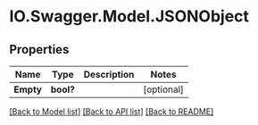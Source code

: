 # IO.Swagger.Model.JSONObject
## Properties

Name | Type | Description | Notes
------------ | ------------- | ------------- | -------------
**Empty** | **bool?** |  | [optional] 

[[Back to Model list]](../README.md#documentation-for-models) [[Back to API list]](../README.md#documentation-for-api-endpoints) [[Back to README]](../README.md)

